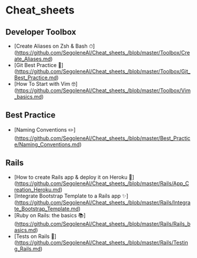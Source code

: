 # Cheat_sheets

## Developer Toolbox
- [Create Aliases on Zsh & Bash ⏱] (https://github.com/SegoleneAl/Cheat_sheets_/blob/master/Toolbox/Create_Aliases.md)
- [Git Best Practice 💯] (https://github.com/SegoleneAl/Cheat_sheets_/blob/master/Toolbox/Git_Best_Practice.md)
- [How To Start with Vim 🤓] (https://github.com/SegoleneAl/Cheat_sheets_/blob/master/Toolbox/Vim_basics.md)

## Best Practice
- [Naming Conventions ✏️] (https://github.com/SegoleneAl/Cheat_sheets_/blob/master/Best_Practice/Naming_Conventions.md)

## Rails
- [How to create Rails app & deploy it on Heroku 🚀] (https://github.com/SegoleneAl/Cheat_sheets_/blob/master/Rails/App_Creation_Heroku.md)
- [Integrate Bootstrap Template to a Rails app ✨] (https://github.com/SegoleneAl/Cheat_sheets_/blob/master/Rails/Integrate_Bootstrap_Template.md)
- [Ruby on Rails: the basics 📚] (https://github.com/SegoleneAl/Cheat_sheets_/blob/master/Rails/Rails_basics.md)
- [Tests on Rails 🚨] (https://github.com/SegoleneAl/Cheat_sheets_/blob/master/Rails/Testing_Rails.md)
